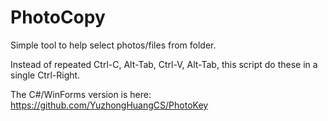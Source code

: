 # PhotoCopy

Simple tool to help select photos/files from folder.

Instead of repeated Ctrl-C, Alt-Tab, Ctrl-V, Alt-Tab, this script do these in a single Ctrl-Right.

The C#/WinForms version is here: https://github.com/YuzhongHuangCS/PhotoKey
